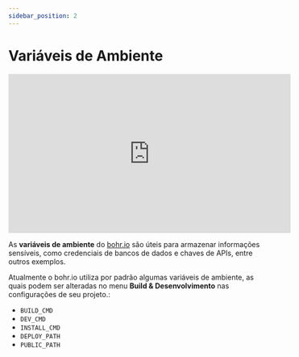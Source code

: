 ```yaml
---
sidebar_position: 2
---
```


# Variáveis de Ambiente

<div style={{textAlign: 'center'}}><iframe width="560" height="315" src="https://www.youtube.com/embed/CNx7kQZ5-II" title="YouTube video player" frameborder="0" allow="accelerometer; autoplay; clipboard-write; encrypted-media; gyroscope; picture-in-picture" allowfullscreen></iframe></div>

As **variáveis de ambiente** do [bohr.io](https://bohr.io "borh.io") são úteis para armazenar informações sensíveis, como credenciais de bancos de dados e chaves de APIs, entre outros exemplos.

Atualmente o bohr.io utiliza por padrão algumas variáveis de ambiente, as quais podem ser alteradas no menu **Build & Desenvolvimento** nas configurações de seu projeto.:

- `BUILD_CMD`
- `DEV_CMD`
- `INSTALL_CMD`
- `DEPLOY_PATH`
- `PUBLIC_PATH`
